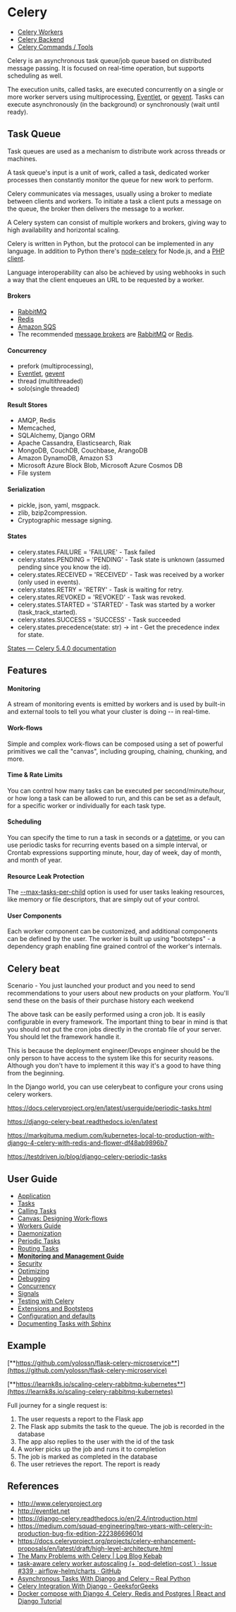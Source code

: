 # Celery

- [Celery Workers](technologies/celery/workers.md)
- [Celery Backend](technologies/celery/celery-backend.md)
- [Celery Commands / Tools](technologies/celery/commands-tools.md)

Celery is an asynchronous task queue/job queue based on distributed message passing. It is focused on real-time operation, but supports scheduling as well.

The execution units, called tasks, are executed concurrently on a single or more worker servers using multiprocessing, [Eventlet](http://eventlet.net/), or [gevent](http://gevent.org/). Tasks can execute asynchronously (in the background) or synchronously (wait until ready).

## Task Queue

Task queues are used as a mechanism to distribute work across threads or machines.

A task queue's input is a unit of work, called a task, dedicated worker processes then constantly monitor the queue for new work to perform.

Celery communicates via messages, usually using a broker to mediate between clients and workers. To initiate a task a client puts a message on the queue, the broker then delivers the message to a worker.

A Celery system can consist of multiple workers and brokers, giving way to high availability and horizontal scaling.

Celery is written in Python, but the protocol can be implemented in any language. In addition to Python there's [node-celery](https://github.com/mher/node-celery) for Node.js, and a [PHP client](https://github.com/gjedeer/celery-php).

Language interoperability can also be achieved by using webhooks in such a way that the client enqueues an URL to be requested by a worker.

#### Brokers

- [RabbitMQ](https://docs.celeryproject.org/en/stable/getting-started/brokers/rabbitmq.html#broker-rabbitmq)
- [Redis](https://docs.celeryproject.org/en/stable/getting-started/brokers/redis.html#broker-redis)
- [Amazon SQS](https://docs.celeryproject.org/en/stable/getting-started/brokers/sqs.html#broker-sqs)
- The recommended [message brokers](https://en.wikipedia.org/wiki/Message_broker) are [RabbitMQ](https://en.wikipedia.org/wiki/RabbitMQ) or [Redis](https://en.wikipedia.org/wiki/Redis).

#### Concurrency

- prefork (multiprocessing),
- [Eventlet](http://eventlet.net/), [gevent](http://gevent.org/)
- thread (multithreaded)
- solo(single threaded)

#### Result Stores

- AMQP, Redis
- Memcached,
- SQLAlchemy, Django ORM
- Apache Cassandra, Elasticsearch, Riak
- MongoDB, CouchDB, Couchbase, ArangoDB
- Amazon DynamoDB, Amazon S3
- Microsoft Azure Block Blob, Microsoft Azure Cosmos DB
- File system

#### Serialization

- pickle, json, yaml, msgpack.
- zlib, bzip2compression.
- Cryptographic message signing.

#### States

- celery.states.FAILURE = 'FAILURE' - Task failed
- celery.states.PENDING = 'PENDING' - Task state is unknown (assumed pending since you know the id).
- celery.states.RECEIVED = 'RECEIVED' - Task was received by a worker (only used in events).
- celery.states.RETRY = 'RETRY' - Task is waiting for retry.
- celery.states.REVOKED = 'REVOKED' - Task was revoked.
- celery.states.STARTED = 'STARTED' - Task was started by a worker (task_track_started).
- celery.states.SUCCESS = 'SUCCESS' - Task succeeded
- celery.states.precedence(state: str) → int - Get the precedence index for state.

[States — Celery 5.4.0 documentation](https://docs.celeryq.dev/en/stable/reference/celery.states.html)

## Features

#### Monitoring

A stream of monitoring events is emitted by workers and is used by built-in and external tools to tell you what your cluster is doing -- in real-time.

#### Work-flows

Simple and complex work-flows can be composed using a set of powerful primitives we call the "canvas", including grouping, chaining, chunking, and more.

#### Time & Rate Limits

You can control how many tasks can be executed per second/minute/hour, or how long a task can be allowed to run, and this can be set as a default, for a specific worker or individually for each task type.

#### Scheduling

You can specify the time to run a task in seconds or a [datetime](https://docs.python.org/dev/library/datetime.html#datetime.datetime), or you can use periodic tasks for recurring events based on a simple interval, or Crontab expressions supporting minute, hour, day of week, day of month, and month of year.

#### Resource Leak Protection

The [--max-tasks-per-child](https://docs.celeryproject.org/en/stable/reference/celery.bin.worker.html#cmdoption-celery-worker-max-tasks-per-child) option is used for user tasks leaking resources, like memory or file descriptors, that are simply out of your control.

#### User Components

Each worker component can be customized, and additional components can be defined by the user. The worker is built up using "bootsteps" - a dependency graph enabling fine grained control of the worker's internals.

## Celery beat

Scenario - You just launched your product and you need to send recommendations to your users about new products on your platform. You'll send these on the basis of their purchase history each weekend

The above task can be easily performed using a cron job. It is easily configurable in every framework. The important thing to bear in mind is that you should not put the cron jobs directly in the crontab file of your server. You should let the framework handle it.

This is because the deployment engineer/Devops engineer should be the only person to have access to the system like this for security reasons. Although you don't have to implement it this way it's a good to have thing from the beginning.

In the Django world, you can use celerybeat to configure your crons using celery workers.

https://docs.celeryproject.org/en/latest/userguide/periodic-tasks.html

https://django-celery-beat.readthedocs.io/en/latest

https://markgituma.medium.com/kubernetes-local-to-production-with-django-4-celery-with-redis-and-flower-df48ab9896b7

https://testdriven.io/blog/django-celery-periodic-tasks

## User Guide

- [Application](https://docs.celeryproject.org/en/stable/userguide/application.html)
- [Tasks](https://docs.celeryproject.org/en/stable/userguide/tasks.html)
- [Calling Tasks](https://docs.celeryproject.org/en/stable/userguide/calling.html)
- [Canvas: Designing Work-flows](https://docs.celeryproject.org/en/stable/userguide/canvas.html)
- [Workers Guide](https://docs.celeryproject.org/en/stable/userguide/workers.html)
- [Daemonization](https://docs.celeryproject.org/en/stable/userguide/daemonizing.html)
- [Periodic Tasks](https://docs.celeryproject.org/en/stable/userguide/periodic-tasks.html)
- [Routing Tasks](https://docs.celeryproject.org/en/stable/userguide/routing.html)
- [**Monitoring and Management Guide**](https://docs.celeryproject.org/en/stable/userguide/monitoring.html)
- [Security](https://docs.celeryproject.org/en/stable/userguide/security.html)
- [Optimizing](https://docs.celeryproject.org/en/stable/userguide/optimizing.html)
- [Debugging](https://docs.celeryproject.org/en/stable/userguide/debugging.html)
- [Concurrency](https://docs.celeryproject.org/en/stable/userguide/concurrency/index.html)
- [Signals](https://docs.celeryproject.org/en/stable/userguide/signals.html)
- [Testing with Celery](https://docs.celeryproject.org/en/stable/userguide/testing.html)
- [Extensions and Bootsteps](https://docs.celeryproject.org/en/stable/userguide/extending.html)
- [Configuration and defaults](https://docs.celeryproject.org/en/stable/userguide/configuration.html)
- [Documenting Tasks with Sphinx](https://docs.celeryproject.org/en/stable/userguide/sphinx.html)

## Example

[**https://github.com/yolossn/flask-celery-microservice**](https://github.com/yolossn/flask-celery-microservice)

[**https://learnk8s.io/scaling-celery-rabbitmq-kubernetes**](https://learnk8s.io/scaling-celery-rabbitmq-kubernetes)

Full journey for a single request is:

1. The user requests a report to the Flask app
2. The Flask app submits the task to the queue. The job is recorded in the database
3. The app also replies to the user with the id of the task
4. A worker picks up the job and runs it to completion
5. The job is marked as completed in the database
6. The user retrieves the report. The report is ready

## References

- http://www.celeryproject.org
- http://eventlet.net
- https://django-celery.readthedocs.io/en/2.4/introduction.html
- https://medium.com/squad-engineering/two-years-with-celery-in-production-bug-fix-edition-22238669601d
- https://docs.celeryproject.org/projects/celery-enhancement-proposals/en/latest/draft/high-level-architecture.html
- [The Many Problems with Celery | Log Blog Kebab](https://steve.dignam.xyz/2023/05/20/many-problems-with-celery/)
- [task-aware celery worker autoscaling (+ \`pod-deletion-cost\`) · Issue #339 · airflow-helm/charts · GitHub](https://github.com/airflow-helm/charts/issues/339)
- [Asynchronous Tasks With Django and Celery – Real Python](https://realpython.com/asynchronous-tasks-with-django-and-celery/)
- [Celery Integration With Django - GeeksforGeeks](https://www.geeksforgeeks.org/celery-integration-with-django/)
- [Docker compose with Django 4, Celery, Redis and Postgres | React and Django Tutorial](https://saasitive.com/tutorial/django-celery-redis-postgres-docker-compose/)
